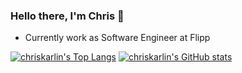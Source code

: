 ### Hello there, I'm Chris 👋
- Currently work as Software Engineer at Flipp


[![chriskarlin's Top Langs](https://github-readme-stats-ten-azure-21.vercel.app/api/top-langs/?username=chriskarlin)](https://github.com/anuraghazra/github-readme-stats)
[![chriskarlin's GitHub stats](https://github-readme-stats-ten-azure-21.vercel.app/api?username=chriskarlin)](https://github.com/anuraghazra/github-readme-stats)
